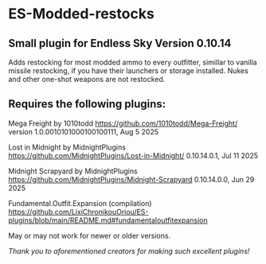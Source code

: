 # ES-Modded-restocks
## Small plugin for Endless Sky Version 0.10.14
Adds restocking for most modded ammo to every outfitter, simillar to vanilla missile restocking, if you have their launchers or storage installed. Nukes and other one-shot weapons are not restocked.
## Requires the following plugins:

Mega Freight by 1010todd https://github.com/1010todd/Mega-Freight/ version 1.0.0010101000100100111, Aug 5 2025

Lost in Midnight by MidnightPlugins https://github.com/MidnightPlugins/Lost-in-Midnight/ 0.10.14.0.1, Jul 11 2025

Midnight Scrapyard by MidnightPlugins https://github.com/MidnightPlugins/Midnight-Scrapyard 0.10.14.0.0, Jun 29 2025

Fundamental.Outfit.Expansion (compilation) https://github.com/LixiChronikouOriou/ES-plugins/blob/main/README.md#fundamentaloutfitexpansion




May or may not work for newer or older versions.

*Thank you to aforementioned creators for making such excellent plugins!*
